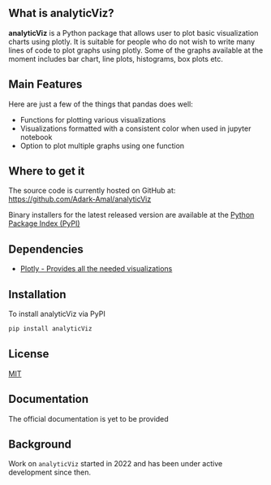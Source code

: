 
## What is analyticViz?

**analyticViz** is a Python package that allows user to plot basic visualization charts using plotly. It is suitable for people who do not wish to write many lines of code to plot graphs using plotly. Some of the graphs available at the moment includes bar chart, line plots, histograms, box plots etc.


## Main Features
Here are just a few of the things that pandas does well:

  - Functions for plotting various visualizations
  - Visualizations formatted with a consistent color when used in jupyter notebook
  - Option to plot multiple graphs using one function


## Where to get it
The source code is currently hosted on GitHub at:
https://github.com/Adark-Amal/analyticViz

Binary installers for the latest released version are available at the [Python
Package Index (PyPI)](https://pypi.org/project/analyticViz) 


## Dependencies
- [Plotly - Provides all the needed visualizations](https://plotly.com/python/)


## Installation 
To install analyticViz via PyPI

```python
pip install analyticViz
```

## License
[MIT](https://opensource.org/licenses/MIT)

## Documentation
The official documentation is yet to be provided

## Background
Work on ``analyticViz`` started in 2022 and has been under active development since then.


